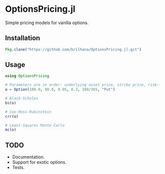 # OptionsPricing.jl

Simple pricing models for vanilla options.

## Installation
```julia
Pkg.clone("https://github.com/brilhana/OptionsPricing.jl.git")
```

## Usage
```julia
using OptionsPricing

# Parameters are in order: underlying asset price, strike price, risk-free interest rate, volatility, time to expiration, Call or Put.
o = Option(100.0, 90.0, 0.05, 0.3, 180/365, "Put")

# Black-Scholes
bs(o)

# Cox-Ross-Rubinstein
crr(o)

# Least-Squares Monte Carlo
mc(o)
```

## TODO
* Documentation.
* Support for exotic options.
* Tests.
